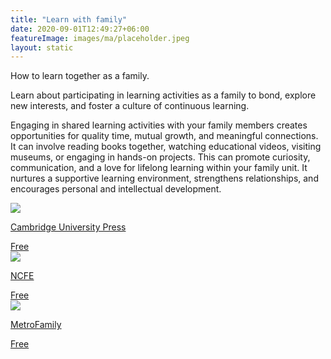 ```yaml
---
title: "Learn with family"
date: 2020-09-01T12:49:27+06:00
featureImage: images/ma/placeholder.jpeg
layout: static
---
```


How to learn together as a family.

Learn about participating in learning activities as a family to bond, explore new interests, and foster a culture of continuous learning.

Engaging in shared learning activities with your family members creates opportunities for quality time, mutual growth, and meaningful connections. It can involve reading books together, watching educational videos, visiting museums, or engaging in hands-on projects. This can promote curiosity, communication, and a love for lifelong learning within your family unit. It nurtures a supportive learning environment, strengthens relationships, and encourages personal and intellectual development.

<a class="ma-link" href="https://www.cambridge.org/elt/blog/2020/12/18/8-things-weve-learned-this-year-7-learn-family/"><div class="ma-card ma-card-Learning"><div class="ma-icon"><img src ="/images/Icon-check - learning - opacity.svg"/></div><div class="ma-name"><p>Cambridge University Press</p></div><div class="ma-paid-text"><span>Free</span></div></div></a><a class="ma-link" href="https://www.ncfe.org.uk/all-articles/what-is-family-learning/"><div class="ma-card ma-card-Learning"><div class="ma-icon"><img src ="/images/Icon-check - learning - opacity.svg"/></div><div class="ma-name"><p>NCFE</p></div><div class="ma-paid-text"><span>Free</span></div></div></a><a class="ma-link" href="https://www.metrofamilymagazine.com/8-ways-to-learn-and-have-fun-as-a-family/"><div class="ma-card ma-card-Learning"><div class="ma-icon"><img src ="/images/Icon-check - learning - opacity.svg"/></div><div class="ma-name"><p>MetroFamily</p></div><div class="ma-paid-text"><span>Free</span></div></div></a>  

<br/><br/>






